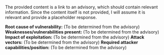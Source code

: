 The provided content is a link to an advisory, which should contain relevant information. Since the content itself is not provided, I will assume it is relevant and provide a placeholder response.

**Root cause of vulnerability:**  (To be determined from the advisory)
**Weaknesses/vulnerabilities present:** (To be determined from the advisory)
**Impact of exploitation:** (To be determined from the advisory)
**Attack vectors:** (To be determined from the advisory)
**Required attacker capabilities/position:** (To be determined from the advisory)